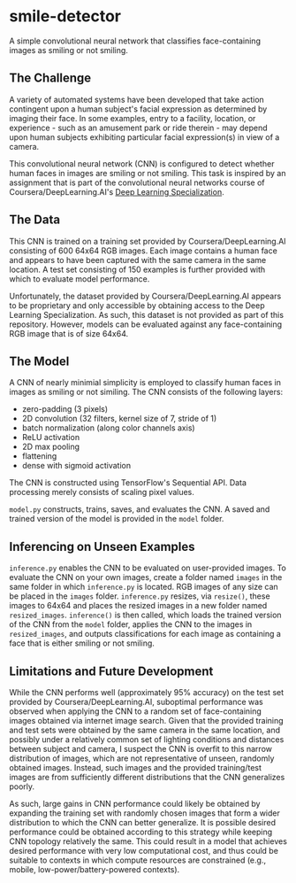# smile-detector
A simple convolutional neural network that classifies face-containing images as smiling or not smiling.

## The Challenge
A variety of automated systems have been developed that take action contingent upon a human subject's facial expression as determined by imaging their face. In some examples, entry to a facility, location, or experience - such as an amusement park or ride therein - may depend upon human subjects exhibiting particular facial expression(s) in view of a camera. 

This convolutional neural network (CNN) is configured to detect whether human faces in images are smiling or not smiling. This task is inspired by an assignment that is part of the convolutional neural networks course of Coursera/DeepLearning.AI's [Deep Learning Specialization](https://www.coursera.org/specializations/deep-learning). 

## The Data
This CNN is trained on a training set provided by Coursera/DeepLearning.AI consisting of 600 64x64 RGB images. Each image contains a human face and appears to have been captured with the same camera in the same location. A test set consisting of 150 examples is further provided with which to evaluate model performance.

Unfortunately, the dataset provided by Coursera/DeepLearning.AI appears to be proprietary and only accessible by obtaining access to the Deep Learning Specialization. As such, this dataset is not provided as part of this repository.  However, models can be evaluated against any face-containing RGB image that is of size 64x64. 

## The Model
A CNN of nearly minimial simplicity is employed to classify human faces in images as smiling or not similing. The CNN consists of the following layers:
- zero-padding (3 pixels) 
- 2D convolution (32 filters, kernel size of 7, stride of 1)
- batch normalization (along color channels axis)
- ReLU activation
- 2D max pooling
- flattening
- dense with sigmoid activation

The CNN is constructed using TensorFlow's Sequential API. Data processing merely consists of scaling pixel values. 

`model.py` constructs, trains, saves, and evaluates the CNN. A saved and trained version of the model is provided in the `model` folder.

## Inferencing on Unseen Examples
`inference.py` enables the CNN to be evaluated on user-provided images. To evaluate the CNN on your own images, create a folder named `images` in the same folder in which `inference.py` is located. RGB images of any size can be placed in the `images` folder. `inference.py` resizes, via `resize()`, these images to 64x64 and places the resized images in a new folder named `resized_images`. `inference()` is then called, which loads the trained version of the CNN from the `model` folder, applies the CNN to the images in `resized_images`, and outputs classifications for each image as containing a face that is either smiling or not smiling. 

## Limitations and Future Development
While the CNN performs well (approximately 95% accuracy) on the test set provided by Coursera/DeepLearning.AI, suboptimal performance was observed when applying the CNN to a random set of face-containing images obtained via internet image search. Given that the provided training and test sets were obtained by the same camera in the same location, and possibly under a relatively common set of lighting conditions and distances between subject and camera, I suspect the CNN is overfit to this narrow distribution of images, which are not representative of unseen, randomly obtained images. Instead, such images and the provided training/test images are from sufficiently different distributions that the CNN generalizes poorly. 

As such, large gains in CNN performance could likely be obtained by expanding the training set with randomly chosen images that form a wider distribution to which the CNN can better generalize. It is possible desired performance could be obtained according to this strategy while keeping CNN topology relatively the same. This could result in a model that achieves desired performance with very low computational cost, and thus could be suitable to contexts in which compute resources are constrained (e.g., mobile, low-power/battery-powered contexts). 
